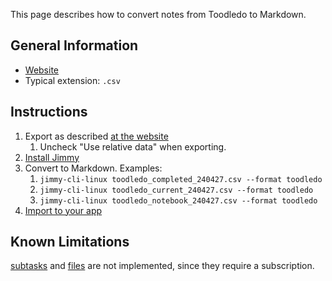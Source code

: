 This page describes how to convert notes from Toodledo to Markdown.

## General Information

- [Website](https://www.toodledo.com/)
- Typical extension: `.csv`

## Instructions

1. Export as described [at the website](https://www.toodledo.com/tools/import_export.php)
    1. Uncheck "Use relative data" when exporting.
2. [Install Jimmy](../index.md#installation)
3. Convert to Markdown. Examples:
    1. `jimmy-cli-linux toodledo_completed_240427.csv --format toodledo`
    2. `jimmy-cli-linux toodledo_current_240427.csv --format toodledo`
    3. `jimmy-cli-linux toodledo_notebook_240427.csv --format toodledo`
4. [Import to your app](../import_instructions.md)

## Known Limitations

[subtasks](https://www.toodledo.com/info/subtasks.php) and [files](https://www.toodledo.com/organize/files.php) are not implemented, since they require a subscription.
